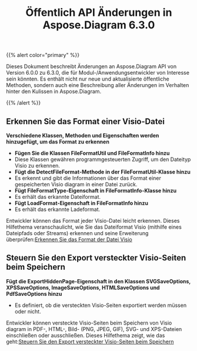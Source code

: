 ﻿---
title: Öffentlich API Änderungen in Aspose.Diagram 6.3.0
type: docs
weight: 30
url: /de/net/public-api-changes-in-aspose-diagram-6-3-0/
---
{{% alert color="primary" %}} 

Dieses Dokument beschreibt Änderungen an Aspose.Diagram API von Version 6.0.0 zu 6.3.0, die für Modul-/Anwendungsentwickler von Interesse sein könnten. Es enthält nicht nur neue und aktualisierte öffentliche Methoden, sondern auch eine Beschreibung aller Änderungen im Verhalten hinter den Kulissen in Aspose.Diagram.

{{% /alert %}} 
## **Erkennen Sie das Format einer Visio-Datei**
**Verschiedene Klassen, Methoden und Eigenschaften werden hinzugefügt, um das Format zu erkennen**
- **Fügen Sie die Klassen FileFormatUtil und FileFormatInfo hinzu** 
 - Diese Klassen gewähren programmgesteuerten Zugriff, um den Dateityp Visio zu erkennen.
- **Fügt die DetectFileFormat-Methode in der FileFormatUtil-Klasse hinzu** 
 - Es erkennt und gibt die Informationen über das Format einer gespeicherten Visio diagram in einer Datei zurück.
- **Fügt FileFormatType-Eigenschaft in FileFormatInfo-Klasse hinzu** 
 - Es erhält das erkannte Dateiformat.
- **Fügt LoadFormat-Eigenschaft in FileFormatInfo hinzu** 
 - Es erhält das erkannte Ladeformat.

 Entwickler können das Format jeder Visio-Datei leicht erkennen. Dieses Hilfethema veranschaulicht, wie Sie das Dateiformat Visio (mithilfe eines Dateipfads oder Streams) erkennen und seine Erweiterung überprüfen:[Erkennen Sie das Format der Datei Visio](/diagram/de/net/introduction/#detect-the-format-of-visio-file)
## **Steuern Sie den Export versteckter Visio-Seiten beim Speichern**
**Fügt die ExportHiddenPage-Eigenschaft in den Klassen SVGSaveOptions, XPSSaveOptions, ImageSaveOptions, HTMLSaveOptions und PdfSaveOptions hinzu**
- Es definiert, ob die versteckten Visio-Seiten exportiert werden müssen oder nicht.

 Entwickler können versteckte Visio-Seiten beim Speichern von Visio diagram in PDF-, HTML-, Bild- (PNG, JPEG, GIF), SVG- und XPS-Dateien einschließen oder ausschließen. Dieses Hilfethema zeigt, wie das geht:[Steuern Sie den Export versteckter Visio-Seiten beim Speichern](/diagram/de/net/set-orientation-and-control-the-export-of-hidden-visio-pages-on-saving/#control-the-export-of-hidden-visio-pages-on-saving)
